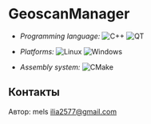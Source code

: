 # GeoscanManager

- *Programming
  language:*  ![C++](https://img.shields.io/badge/c%2B%2B-sheld?style=for-the-badge&logo=c%2B%2B&logoColor=white&labelColor=blue&color=blue&cacheSeconds=9999999999999999999999999999999999999999999999999)
  ![QT](https://img.shields.io/badge/Qt-cpp?style=for-the-badge&logo=Qt&logoColor=white&cacheSeconds=9999999999999999999999999999999999999)

- *Platforms:* ![Linux](https://img.shields.io/badge/Linux-FCC624?style=for-the-badge&logo=linux&logoColor=black)
  ![Windows](https://img.shields.io/badge/Windows-0078D6?style=for-the-badge&logo=windows&logoColor=white)

- *Assembly
  system:* ![CMake](https://img.shields.io/badge/CMake-%23008FBA.svg?style=for-the-badge&logo=cmake&logoColor=white)

## Контакты

Автор: mels <ilia2577@gmail.com>